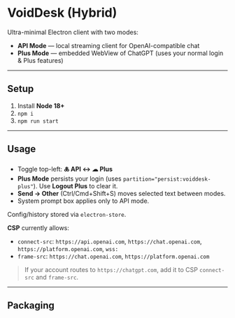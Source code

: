 # VoidDesk (Hybrid)

Ultra-minimal Electron client with two modes:

- **API Mode** — local streaming client for OpenAI-compatible chat
- **Plus Mode** — embedded WebView of ChatGPT (uses your normal login & Plus features)

---

## Setup

1. Install **Node 18+**
2. `npm i`
3. `npm run start`

---

## Usage

- Toggle top-left: **🜏 API ↔ ☁ Plus**
- **Plus Mode** persists your login (uses `partition="persist:voiddesk-plus"`). Use **Logout Plus** to clear it.
- **Send → Other** (Ctrl/Cmd+Shift+S) moves selected text between modes.
- System prompt box applies only to API mode.

Config/history stored via `electron-store`.

**CSP** currently allows:  
- `connect-src`: `https://api.openai.com`, `https://chat.openai.com`, `https://platform.openai.com`, `wss:`  
- `frame-src`: `https://chat.openai.com`, `https://platform.openai.com`

> If your account routes to `https://chatgpt.com`, add it to CSP `connect-src` and `frame-src`.

---

## Packaging

